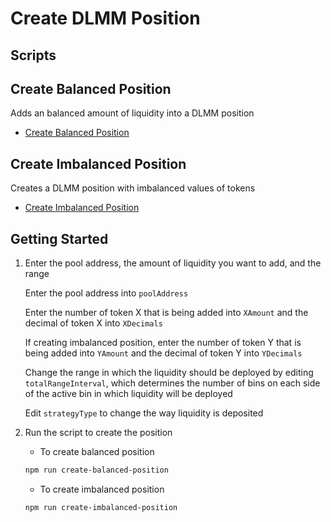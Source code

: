 # Create DLMM Position

## Scripts


## Create Balanced Position

Adds an balanced amount of liquidity into a DLMM position
- [Create Balanced Position](./src/create-balanced-position.ts)

## Create Imbalanced Position

Creates a DLMM position with imbalanced values of tokens
- [Create Imbalanced Position](./src/create-imbalanced-position.ts)
  



## Getting Started

1. Enter the pool address, the amount of liquidity you want to add, and the range

    Enter the pool address into `poolAddress` 

    Enter the number of token X that is being added into
    `XAmount` and the decimal of token X into `XDecimals`

    If creating imbalanced position, enter the number of token Y that is being added into
    `YAmount` and the decimal of token Y into `YDecimals`

    Change the range in which the liquidity should be deployed by editing `totalRangeInterval`, which determines the number of bins on each side of the active bin in which liquidity will be deployed

    Edit `strategyType` to change the way liquidity is deposited


2. Run the script to create the position

    - To create balanced position

    ```bash
    npm run create-balanced-position
    ```

    - To create imbalanced position

    ```bash
    npm run create-imbalanced-position
    ```